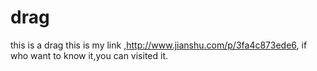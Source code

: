 # drag
this is a drag
this is my link ,http://www.jianshu.com/p/3fa4c873ede6, if who want to know it,you can visited it.

